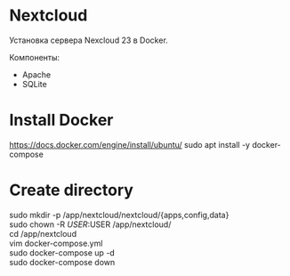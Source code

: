 # Nextcloud
Установка сервера Nexcloud 23 в Docker.

Компоненты:
- Apache
- SQLite

# Install Docker
https://docs.docker.com/engine/install/ubuntu/
sudo apt install -y docker-compose

# Create directory
  sudo mkdir -p /app/nextcloud/nextcloud/{apps,config,data}  
  sudo chown -R $USER:$USER /app/nextcloud/  
  cd /app/nextcloud  
  vim docker-compose.yml  
  sudo docker-compose up -d  
  sudo docker-compose down  
